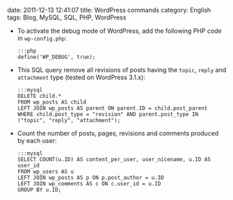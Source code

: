 date: 2011-12-13 12:41:07
title: WordPress commands
category: English
tags: Blog, MySQL, SQL, PHP, WordPress

  * To activate the debug mode of WordPress, add the following PHP code in `wp-config.php`:

        :::php
        define('WP_DEBUG', true);

  * This SQL query remove all revisions of posts having the `topic`, `reply` and `attachment` type (tested on WordPress 3.1.x):

        :::mysql
        DELETE child.*
        FROM wp_posts AS child
        LEFT JOIN wp_posts AS parent ON parent.ID = child.post_parent
        WHERE child.post_type = "revision" AND parent.post_type IN ("topic", "reply", "attachment");

  * Count the number of posts, pages, revisions and comments produced by each user:

        :::mysql
        SELECT COUNT(u.ID) AS content_per_user, user_nicename, u.ID AS user_id
        FROM wp_users AS u
        LEFT JOIN wp_posts AS p ON p.post_author = u.ID
        LEFT JOIN wp_comments AS c ON c.user_id = u.ID
        GROUP BY u.ID;

